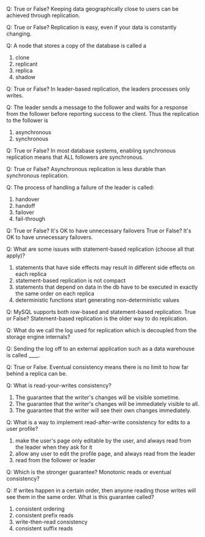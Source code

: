 Q: True or False? Keeping data geographically close to users can be achieved through replication.

Q: True or False? Replication is easy, even if your data is constantly changing.

Q: A node that stores a copy of the database is called a
1. clone
2. replicant 
3. replica
4. shadow

Q: True or False? In leader-based replication, the leaders processes only writes.

Q: The leader sends a message to the follower and waits for a response from the follower
before reporting success to the client. Thus the replication to the follower is
1. asynchronous
2. synchronous

Q: True or False? In most database systems, enabling synchronous replication means that ALL followers are
synchronous.

Q: True or False? Asynchronous replication is less durable than synchronous replication.

Q: The process of handling a failure of the leader is called:
1. handover
2. handoff
3. failover
4. fail-through

Q: True or False? It's OK to have unnecessary failovers True or False? It's OK to have unnecessary failovers.

Q: What are some issues with statement-based replication (choose all that apply)?
1. statements that have side effects may result in different side effects on each replica
2. statement-based replication is not compact
3. statements that depend on data in the db have to be executed in exactly the same order on each replica
4. deterministic functions start generating non-deterministic values

Q: MySQL supports both row-based and statement-based replication. True or False? Statement-based replication
is the older way to do replication.

Q: What do we call the log used for replication which is decoupled from the storage engine internals?

Q: Sending the log off to an external application such as a data warehouse is called ____.

Q: True or False. Eventual consistency means there is no limit to how far behind a replica can be.

Q: What is read-your-writes consistency?
1. The guarantee that the writer's changes will be visible sometime.
2. The guarantee that the writer's changes will be immediately visible to all.
3. The guarantee that the writer will see their own changes immediately.

Q: What is a way to implement read-after-write consistency for edits to a user profile?
1. make the user's page only editable by the user, and always read from the leader when
they ask for it
2. allow any user to edit the profile page, and always read from the leader
3. read from the follower or leader

Q: Which is the stronger guarantee? Monotonic reads or eventual consistency?

Q: If writes happen in a certain order, then anyone reading those writes will see
them in the same order. What is this guarantee called?
1. consistent ordering
2. consistent prefix reads
3. write-then-read consistency
4. consistent suffix reads

